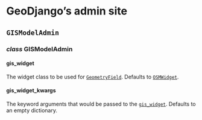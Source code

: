 # GeoDjango’s admin site

## `GISModelAdmin`

### *class* GISModelAdmin

#### gis_widget

The widget class to be used for
[`GeometryField`](model-api.md#django.contrib.gis.db.models.GeometryField). Defaults to
[`OSMWidget`](forms-api.md#django.contrib.gis.forms.widgets.OSMWidget).

#### gis_widget_kwargs

The keyword arguments that would be passed to the [`gis_widget`](#django.contrib.gis.admin.GISModelAdmin.gis_widget).
Defaults to an empty dictionary.
